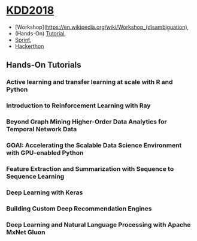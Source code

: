 # [KDD2018](http://www.kdd.org/kdd2018/)  
- [Workshop](https://en.wikipedia.org/wiki/Workshop_(disambiguation),   
- (Hands-On) [Tutorial](https://en.wikipedia.org/wiki/Tutorial),  
- [Sprint](https://en.wikipedia.org/wiki/Hackathon#Code_sprints),  
- [Hackerthon](https://en.wikipedia.org/wiki/Hackathon)      
## Hands-On Tutorials  
### Active learning and transfer learning at scale with R and Python
### Introduction to Reinforcement Learning with Ray
### Beyond Graph Mining Higher-Order Data Analytics for Temporal Network Data
### GOAI: Accelerating the Scalable Data Science Environment with GPU-enabled Python
### Feature Extraction and Summarization with Sequence to Sequence Learning
### Deep Learning with Keras
### Building Custom Deep Recommendation Engines
### Deep Learning and Natural Language Processing with Apache MxNet Gluon
